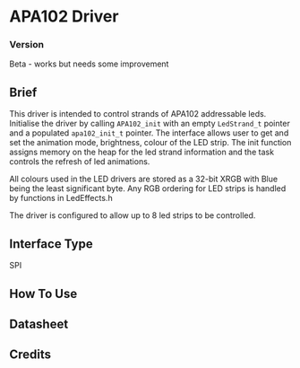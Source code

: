 # APA102 Driver


### Version

Beta - works but needs some improvement

## Brief

This driver is intended to control strands of APA102 addressable leds. 
Initialise the driver by calling `APA102_init` with an empty `LedStrand_t` pointer
and a populated `apa102_init_t` pointer. The interface allows user to get and set the 
animation mode, brightness, colour of the LED strip. The init function assigns memory on 
the heap for the led strand information and the task controls the refresh of led animations.

All colours used in the LED drivers are stored as a 32-bit XRGB with Blue being the 
least significant byte. Any RGB ordering for LED strips is handled by functions in LedEffects.h

The driver is configured to allow up to 8 led strips to be controlled.


## Interface Type

SPI

## How To Use


## Datasheet


## Credits